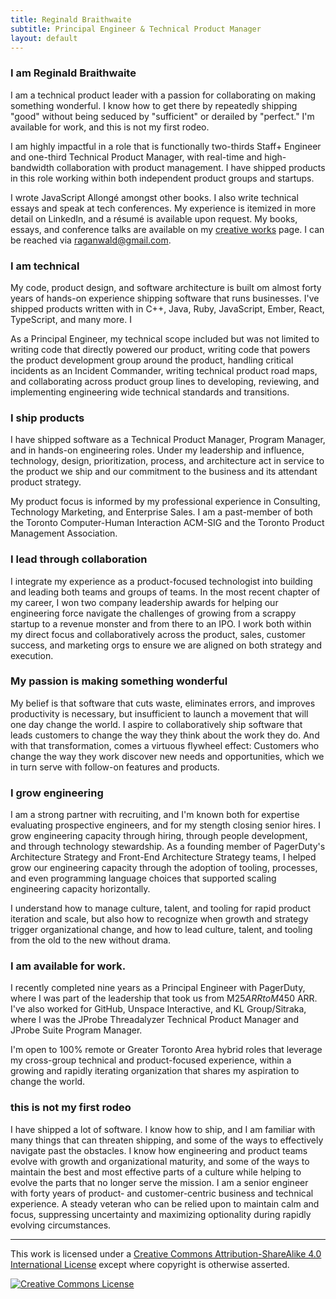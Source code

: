 ```yaml
---
title: Reginald Braithwaite
subtitle: Principal Engineer & Technical Product Manager
layout: default
---
```


### I am Reginald Braithwaite

I am a technical product leader with a passion for collaborating on making something wonderful. I know how to get there by repeatedly shipping "good" without being seduced by "sufficient" or derailed by "perfect." I'm available for work, and this is not my first rodeo. 

I am highly impactful in a role that is functionally two-thirds Staff+ Engineer and one-third Technical Product Manager, with real-time and high-bandwidth collaboration with product management. I have shipped products in this role working within both independent product groups and startups.

I wrote JavaScript Allongé amongst other books. I also write technical essays and speak at tech conferences. My experience is itemized in more detail on LinkedIn, and a résumé is available upon request. My books, essays, and conference talks are available on my [creative works][cw] page. I can be reached via [raganwald@gmail.com].

### I am technical

My code, product design, and software architecture is built om almost forty years of hands-on experience shipping software that runs businesses. I've shipped products written with in C++, Java, Ruby, JavaScript, Ember, React, TypeScript, and many more. I 

As a Principal Engineer, my technical scope included but was not limited to writing code that directly powered our product, writing code that powers the product development group around the product, handling critical incidents as an Incident Commander, writing technical product road maps, and collaborating across product group lines to developing, reviewing, and implementing engineering wide technical standards and transitions.

### I ship products

I have shipped software as a Technical Product Manager, Program Manager, and in hands-on engineering roles. Under my leadership and influence, technology, design, prioritization, process, and architecture act in service to the product we ship and our commitment to the business and its attendant product strategy.

My product focus is informed by my professional experience in Consulting, Technology Marketing, and Enterprise Sales. I am a past-member of both the Toronto Computer-Human Interaction ACM-SIG and the Toronto Product Management Association.

### I lead through collaboration

I integrate my experience as a product-focused technologist into building and leading both teams and groups of teams. In the most recent chapter of my career, I won two company leadership awards for helping our engineering force navigate the challenges of growing from a scrappy startup to a revenue monster and from there to an IPO. I work both within my direct focus and collaboratively across the product, sales, customer success, and marketing orgs to ensure we are aligned on both strategy and execution.

### My passion is making something wonderful

My belief is that software that cuts waste, eliminates errors, and improves productivity is necessary, but insufficient to launch a movement that will one day change the world. I aspire to collaboratively ship software that leads customers to change the way they think about the work they do. And with that transformation, comes a virtuous flywheel effect: Customers who change the way they work discover new needs and opportunities, which we in turn serve with follow-on features and products.

### I grow engineering

I am a strong partner with recruiting, and I'm known both for expertise evaluating prospective engineers, and for my stength closing senior hires. I grow engineering capacity through hiring, through people development, and through technology stewardship. As a founding member of PagerDuty's Architecture Strategy and Front-End Architecture Strategy teams, I helped grow our engineering capacity through the adoption of tooling, processes, and even programming language choices that supported scaling engineering capacity horizontally.

I understand how to manage culture, talent, and tooling for rapid product iteration and scale, but also how to recognize when growth and strategy trigger organizational change, and how to lead culture, talent, and tooling from the old to the new without drama.

### I am available for work.

I recently completed nine years as a Principal Engineer with PagerDuty, where I was part of the leadership that took us from M$25 ARR to M$450 ARR. I've also worked for GitHub, Unspace Interactive, and KL Group/Sitraka, where I was the JProbe Threadalyzer Technical Product Manager and JProbe Suite Program Manager.

I'm open to 100% remote or Greater Toronto Area hybrid roles that leverage my cross-group technical and product-focused experience, within a growing and rapidly iterating organization that shares my aspiration to change the world.

### this is not my first rodeo

I have shipped a lot of software. I know how to ship, and I am familiar with many things that can threaten shipping, and some of the ways to effectively navigate past the obstacles. I know how engineering and product teams evolve with growth and organizational maturity, and some of the ways to maintain the best and most effective parts of a culture while helping to evolve the parts that no longer serve the mission. I am a senior engineer with forty years of product- and customer-centric business and technical experience. A steady veteran who can be relied upon to maintain calm and focus, suppressing uncertainty and maximizing optionality during rapidly evolving circumstances.

[LinkedIn]: https://www.linkedin.com/in/raganwald/
[raganwald@gmail.com]: mailto:raganwald@gmail.com
[cw]: /creative-works.html
[ja]: https://leanpub.com/javascriptallongesix
[japdf]: /assets/javascriptallongesix.pdf

---

This work is licensed under a <a rel="license" href="http://creativecommons.org/licenses/by-sa/4.0/">Creative Commons Attribution-ShareAlike 4.0 International License</a> except where copyright is otherwise asserted.

<a rel="license" href="http://creativecommons.org/licenses/by-sa/4.0/"><img alt="Creative Commons License" style="border-width:0" src="http://i.creativecommons.org/l/by-sa/4.0/80x15.png" /></a>
